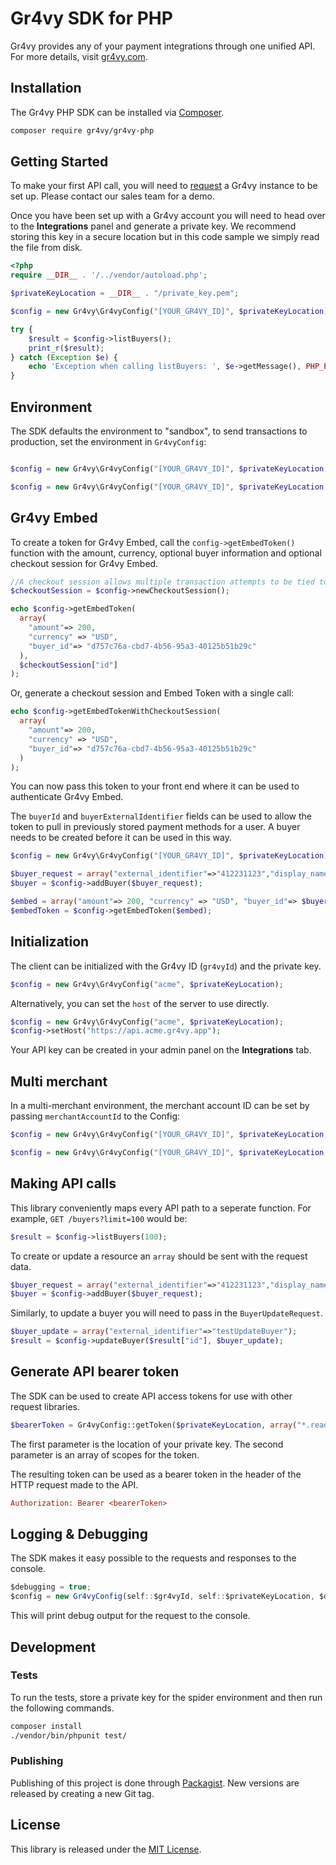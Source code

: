 # Gr4vy SDK for PHP

Gr4vy provides any of your payment integrations through one unified API. For
more details, visit [gr4vy.com](https://gr4vy.com).

## Installation

The Gr4vy PHP SDK can be installed via [Composer](https://getcomposer.org/).

```sh
composer require gr4vy/gr4vy-php
```

## Getting Started

To make your first API call, you will need to [request](https://gr4vy.com) a
Gr4vy instance to be set up. Please contact our sales team for a demo.

Once you have been set up with a Gr4vy account you will need to head over to the
**Integrations** panel and generate a private key. We recommend storing this key
in a secure location but in this code sample we simply read the file from disk.

```php
<?php
require __DIR__ . '/../vendor/autoload.php';

$privateKeyLocation = __DIR__ . "/private_key.pem";

$config = new Gr4vy\Gr4vyConfig("[YOUR_GR4VY_ID]", $privateKeyLocation);

try {
    $result = $config->listBuyers();
    print_r($result);
} catch (Exception $e) {
    echo 'Exception when calling listBuyers: ', $e->getMessage(), PHP_EOL;
}
```

## Environment

The SDK defaults the environment to "sandbox", to send transactions to production, set the environment in `Gr4vyConfig`:

```php

$config = new Gr4vy\Gr4vyConfig("[YOUR_GR4VY_ID]", $privateKeyLocation, false, "sandbox");

$config = new Gr4vy\Gr4vyConfig("[YOUR_GR4VY_ID]", $privateKeyLocation, false, "production");

```

## Gr4vy Embed

To create a token for Gr4vy Embed, call the `config->getEmbedToken()` function
with the amount, currency, optional buyer information and optional checkout session for Gr4vy Embed.

```php
//A checkout session allows multiple transaction attempts to be tied together
$checkoutSession = $config->newCheckoutSession();

echo $config->getEmbedToken(
  array(
    "amount"=> 200,
    "currency" => "USD",
    "buyer_id"=> "d757c76a-cbd7-4b56-95a3-40125b51b29c"
  ), 
  $checkoutSession["id"]
);
```
Or, generate a checkout session and Embed Token with a single call:
```php
echo $config->getEmbedTokenWithCheckoutSession(
  array(
    "amount"=> 200,
    "currency" => "USD",
    "buyer_id"=> "d757c76a-cbd7-4b56-95a3-40125b51b29c"
  )
);
```

You can now pass this token to your front end where it can be used to
authenticate Gr4vy Embed.

The `buyerId` and `buyerExternalIdentifier` fields can be used to allow the
token to pull in previously stored payment methods for a user. A buyer needs to
be created before it can be used in this way.

```php
$config = new Gr4vy\Gr4vyConfig("[YOUR_GR4VY_ID]", $privateKeyLocation);

$buyer_request = array("external_identifier"=>"412231123","display_name"=>"Tester T.");
$buyer = $config->addBuyer($buyer_request);

$embed = array("amount"=> 200, "currency" => "USD", "buyer_id"=> $buyer["id"]);
$embedToken = $config->getEmbedToken($embed);
```

## Initialization

The client can be initialized with the Gr4vy ID (`gr4vyId`) and the private key.

```php
$config = new Gr4vy\Gr4vyConfig("acme", $privateKeyLocation);
```

Alternatively, you can set the `host` of the server to use directly.

```php
$config = new Gr4vy\Gr4vyConfig("acme", $privateKeyLocation);
$config->setHost("https://api.acme.gr4vy.app");
```

Your API key can be created in your admin panel on the **Integrations** tab.

## Multi merchant

In a multi-merchant environment, the merchant account ID can be set by passing `merchantAccountId` to the Config:

```php
$config = new Gr4vy\Gr4vyConfig("[YOUR_GR4VY_ID]", $privateKeyLocation, false, "sandbox", "default");

$config = new Gr4vy\Gr4vyConfig("[YOUR_GR4VY_ID]", $privateKeyLocation, false, "sandbox", "my_merchant_account_id");
```

## Making API calls

This library conveniently maps every API path to a seperate function. For example, `GET /buyers?limit=100` would be:

```php
$result = $config->listBuyers(100);
```

To create or update a resource an `array` should be sent with the request data.

```php
$buyer_request = array("external_identifier"=>"412231123","display_name"=>"Tester T.");
$buyer = $config->addBuyer($buyer_request);
```

Similarly, to update a buyer you will need to pass in the `BuyerUpdateRequest`.

```php
$buyer_update = array("external_identifier"=>"testUpdateBuyer");
$result = $config->updateBuyer($result["id"], $buyer_update);
```

## Generate API bearer token

The SDK can be used to create API access tokens for use with other request
libraries.

```php
$bearerToken = Gr4vyConfig::getToken($privateKeyLocation, array("*.read", "*.write"))->toString();
```

The first parameter is the location of your private key. The second
parameter is an array of scopes for the token.

The resulting token can be used as a bearer token in the header of the HTTP
request made to the API.

```ini
Authorization: Bearer <bearerToken>
```

## Logging & Debugging

The SDK makes it easy possible to the requests and responses to the console.

```js
$debugging = true;
$config = new Gr4vyConfig(self::$gr4vyId, self::$privateKeyLocation, $debugging);
```

This will print debug output for the request to the console.

## Development

### Tests

To run the tests, store a private key for the spider environment and then run
the following commands.

```bash
composer install
./vendor/bin/phpunit test/
```

### Publishing

Publishing of this project is done through [Packagist][packagist]. New versions
are released by creating a new Git tag.

## License

This library is released under the [MIT License](LICENSE).

[packagist]: https://packagist.org/packages/gr4vy/gr4vy-php
